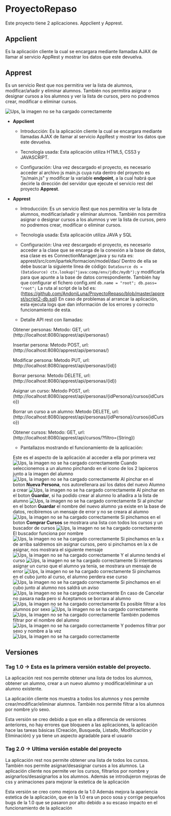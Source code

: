 # ProyectoRepaso
Este proyecto tiene 2 aplicaciones. Appclient y Apprest.

## Appclient
Es la aplicación cliente la cual se encargara mediante llamadas AJAX de llamar al servicio AppRest y mostrar los datos que este devuelva.

## Apprest
Es un servicio Rest que nos permitira ver la lista de alumnos, modificar/añadir y eliminar alumnos. También nos permitira asignar o designar cursos a los alumnos y ver la lista de cursos, pero no podremos crear, modificar o eliminar cursos.

![Ups, la imagen no se ha cargado correctamente](https://github.com/AndoniLuna/ProyectoRepaso/blob/master/appclient/screenshots/Inicio.PNG)

- **Appclient**

    - Introducción: Es la aplicación cliente la cual se encargara mediante llamadas AJAX de llamar al servicio AppRest y mostrar  los datos que este devuelva.
  
    - Tecnología usada: Esta aplicación utiliza HTML5, CSS3 y JAVASCRIPT.
  
    - Configuración: Una vez descargado el proyecto, es necesario acceder al archivo js main.js cuya ruta dentro del proyecto es "js/main.js" y modificar la variable **endpoint**, a la cual habrá que decirle la dirección del servidor que ejecute el servicio rest del proyecto **Apprest**.
  
- **Apprest**

    - Introducción: Es un servicio Rest que nos permitira ver la lista de alumnos, modificar/añadir y eliminar alumnos. También nos permitira asignar o designar cursos a los alumnos y ver la lista de cursos, pero no podremos crear, modificar o eliminar cursos.
  
    - Tecnología usada: Esta aplicación utiliza JAVA y SQL
  
    - Configuración: Una vez descargado el proyecto, es necesario acceder a la clase que se encarga de la conexión a la base de datos, esa clase es es ConnectionManager.java y su ruta es: apprest/src/com/ipartek/formacion/model/dao/ Dentro de ella se debe buscar la siguiente linea de código: `DataSource ds = (DataSource) ctx.lookup("java:comp/env/jdbc/mydb");`y modificarla para que apunte a la base de datos correspondiente.
También hay que configurar el fichero config.xml
    `db.name = "root";
    db.pass= "root";`
La ruta al script de la bd es: (https://github.com/AndoniLuna/ProyectoRepaso/blob/master/apprest/script2-db.sql)
En caso de problemas al arrancar la aplicación, esta ejecuta logs que dan información de los errores y correcto funcionamiento de esta.

  
    - Detalle API rest con llamadas:
  
  Obtener personas: Metodo: GET, url: (http://localhost:8080/apprest/api/personas/)
  
  Insertar persona: Metodo POST, url: (http://localhost:8080/apprest/api/personas/)
  
  Modificar persona: Metodo PUT, url: (http://localhost:8080/apprest/api/personas/{id})
  
  Borrar persona: Metodo DELETE, url: (http://localhost:8080/apprest/api/personas/{id})
  
  Asignar un curso: Metodo POST, url: (http://localhost:8080/apprest/api/personas/{idPersona}/cursos{idCurso})
  
  Borrar un curso a un alumno: Metodo DELETE, url: (http://localhost:8080/apprest/api/personas/{idPersona}/cursos{idCurso})
  
  Obtener cursos: Metodo: GET, url: (http://localhost:8080/apprest/api/cursos/?filtro={String})
  
    - Pantallazos mostrando el funcionamiento de la aplicación:
  
  Este es el aspecto de la aplicación al acceder a ella por primera vez
  ![Ups, la imagen no se ha cargado correctamente](https://github.com/AndoniLuna/ProyectoRepaso/blob/master/appclient/screenshots/Inicio.PNG)
  Cuando seleccionemos a un alumno pinchando en el icono de los 2 lapiceros junto a la imagen del alumno
  ![Ups, la imagen no se ha cargado correctamente](https://github.com/AndoniLuna/ProyectoRepaso/blob/master/appclient/screenshots/SeleccionarAlumno.PNG)
  Al pinchar en el boton **Nueva Persona**, nos autorellenara así los datos del nuevo Alumno a crear
  ![Ups, la imagen no se ha cargado correctamente](https://github.com/AndoniLuna/ProyectoRepaso/blob/master/appclient/screenshots/NuevaPersona.PNG)
  Al pinchar en el boton **Guardar**, si ha podido crear al alumno lo añadira a la lista de alumno
  ![Ups, la imagen no se ha cargado correctamente](https://github.com/AndoniLuna/ProyectoRepaso/blob/master/appclient/screenshots/AltaAlumno.PNG)
  Si al pinchar en el boton **Guardar** el nombre del nuevo alumno ya existe en la base de datos, recibiremos un mensaje de error y no se creara al alumno
  ![Ups, la imagen no se ha cargado correctamente](https://github.com/AndoniLuna/ProyectoRepaso/blob/master/appclient/screenshots/AlumnoDuplicado.PNG)
  Si pinchamos en el boton **Comprar Cursos** se mostrara una lista con todos los cursos y un buscador de cursos
  ![Ups, la imagen no se ha cargado correctamente](https://github.com/AndoniLuna/ProyectoRepaso/blob/master/appclient/screenshots/ListaCursos.PNG)
  El buscador funciona por nombre
  ![Ups, la imagen no se ha cargado correctamente](https://github.com/AndoniLuna/ProyectoRepaso/blob/master/appclient/screenshots/BuscadorCursos.PNG)
  Si pinchamos en la x de arriba saldremos sin asignar cursos, pero si pinchamos en la x de asignar, nos mostrara el siguiente mensaje
  ![Ups, la imagen no se ha cargado correctamente](https://github.com/AndoniLuna/ProyectoRepaso/blob/master/appclient/screenshots/AsignarCurso.PNG)
  Y el alumno tendrá el curso
  ![Ups, la imagen no se ha cargado correctamente](https://github.com/AndoniLuna/ProyectoRepaso/blob/master/appclient/screenshots/CursoAsignadoCorrectamente.PNG)
  Si intentamos asignar un curso que el alumno ya tenía, se mostrara un mensaje de error
  ![Ups, la imagen no se ha cargado correctamente](https://github.com/AndoniLuna/ProyectoRepaso/blob/master/appclient/screenshots/CursoRepetido.PNG)
  Si pinchamos en el cubo junto al curso, el alumno perdera ese curso
  ![Ups, la imagen no se ha cargado correctamente](https://github.com/AndoniLuna/ProyectoRepaso/blob/master/appclient/screenshots/CursoEliminado.PNG)
  Si pinchamos en el cubo junto al alumno nos saldrá un aviso
  ![Ups, la imagen no se ha cargado correctamente](https://github.com/AndoniLuna/ProyectoRepaso/blob/master/appclient/screenshots/EliminarAlumno.PNG)
  En caso de Cancelar no pasara nada pero si Aceptamos se borrara al alumno
  ![Ups, la imagen no se ha cargado correctamente](https://github.com/AndoniLuna/ProyectoRepaso/blob/master/appclient/screenshots/Inicio.PNG)
  Es posible filtrar a los alumnos por sexo
  ![Ups, la imagen no se ha cargado correctamente](https://github.com/AndoniLuna/ProyectoRepaso/blob/master/appclient/screenshots/BuscadorHombre.PNG)
  ![Ups, la imagen no se ha cargado correctamente](https://github.com/AndoniLuna/ProyectoRepaso/blob/master/appclient/screenshots/BuscadorMujer.PNG)
  También podemos filtrar por el nombre del alumno
  ![Ups, la imagen no se ha cargado correctamente](https://github.com/AndoniLuna/ProyectoRepaso/blob/master/appclient/screenshots/BuscadorPorNombreTodos.PNG)
  Y podemos filtrar por sexo y nombre a la vez
  ![Ups, la imagen no se ha cargado correctamente](https://github.com/AndoniLuna/ProyectoRepaso/blob/master/appclient/screenshots/BuscadorHombrePorNombre.PNG)
  
## Versiones
  ### Tag 1.0 -> Esta es la primera versión estable del proyecto.
  
  La aplicación rest nos permite obtener una lista de todos los alumnos, obtener un alumno, crear a un nuevo alumno y modificar/eliminar a un alumno existente.
  
  La aplicación cliente nos muestra a todos los alumnos y nos permite crear/modificar/eliminar alumnos. También nos permite filtrar a los alumnos por nombre y/o sexo.
  
  Esta versión se creo debido a que en ella a diferencia de versiones anteriores, no hay errores que bloqueen a las aplicaciones, la aplicación hace las tareas básicas (Creación, Busqueda, Listado, Modificación y Eliminación) y ya tiene un aspecto agradable para el usuario
  
  ### Tag 2.0 -> Ultima versión estable del proyecto
  
  La aplicación rest nos permite obtener una lista de todos los cursos. También nos permite asignar/desasignar cursos a los alumnos.
  La aplicación cliente nos permite ver los cursos, filtrarlos por nombre y asignarlos/desasignarlos a los alumnos. Además se introdujeron mejoras de css y animaciones para mejorar la estetica de la aplicación
  
  Esta versión se creo como mejora de la 1.0 Además mejora la apariencia estetica de la aplicación, que en la 1.0 era un poco sosa y corrige pequeños bugs de la 1.0 que se pasaron por alto debido a su escaso impacto en el funcionamiento de la aplicación
